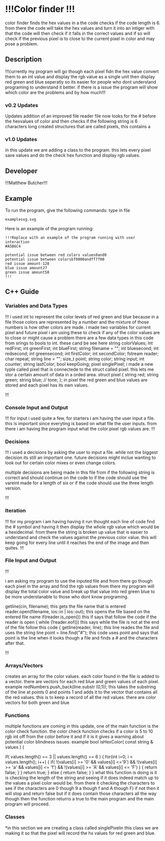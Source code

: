 # !!!Color finder !!!
color finder finds the hex values in a the code checks if the code length is 6. from there the code will take the hex values and turn it into an intiger with that the code will then check if it falls in the correct values and if so will check if the previous pixel is to close to the current pixel in color and may pose a problem.

## Description

!!!currently my program will go though each pixel fidn the hex value convert them to an int value and display the rgb value as a single unit then display red green and blue seperatly so its easier for people who dont understand programing to understand it better. if there is a issue the program will show which color are the problems and by how much!!!

### v0.2 Updates

Updates
addition of an improved file reader
file now looks for the # before the hexvalues of color and then checks if the following string is 6 characters long
created structures that are called pixels, this contains a

### v1.0 Updates

in this update we are adding a class to the program. this lets every pixel save values and do the check hex function and display rgb values. 


## Developer

!!!Matthew Butcher!!!

## Example

To run the program, give the following commands:
type in file 

```
examplesvg.svg
```

Here is an example of the program running:

```
!!!Replace with an example of the program running with user interaction
#A5B6C4

potential issue between red colors values0and0
potential issue between colorsbf0000andff7f00
red issue amount-128
blue issue amount27
green issue amount58
!!!
```

## C++ Guide

### Variables and Data Types

!!!
i used int to represent the color levels of red green and blue because in a file those colors are represented by a number and the mixture of those numbers is how other colors are made.
i made two variables for current pixel and future pixel i am using these to check if any of the color values are to close or might cause a problem
there are a few data types in this code from srings to bools to int.
these cand be see here
string colorValues;
  int redFirst;
  int greenFirst;
  int blueFirst;
  string filename = "";
  int bluesecond;
  int redsecond;
  int greensecond;
  int firstColor;
  int secondColor;
  fstream reader;
  char repeat;
  string line = "";
  size_t point;
  string color;
  string input;
  int counter;
  string lastColor;
  bool keepGoing;
  pixel singlePixel;
  i made a new typle called pixel that is connectede to the struct called pixel. this lets me stor a certain amount of data in a orded area. 
  struct pixel
{
  string red;
  string green;
  string blue;
  // tone;
};
in pixel the red green and blue values are stored and each pixel has its own values.


!!!

### Console Input and Output

!!!
for input i used quite a few, for starters i am having the user input a file. this is important since everyting is based on what file the user inputs. from there i am having the program input what the color pixel rgb values are.
!!!

### Decisions

!!!
i used a decisions by asking the user to input a file.
while not the biggest decision its still an important one.
future decisions might inclue wanting to look out for certain color mixes or even change colors.

multiple decisions are being made in this file from if the following string is correct and should continue on the code to if the code should use the vareint made for a length of  six or if the code should use the three length version. 



!!!

### Iteration

!!!
for my program i am having having it run thought each line of code find the # symbol and having it then display the whole rgb value which would be a hexidecimal. from there the string is broken up value that is easier to understand and check the values against the previous color value. this will keep going for every line until it reaches the end of the image and then quites.
!!!

### File Input and Output

!!!

i am asking my program to use the inputed file and from there go though each pixel in the array and find the rgb values from there my program will display the total color value and break up that value into red green blue to be more understanable to those who dont know  programing.

 getline(cin, filename);
 this gets the file name that is entered
 reader.open(filename, ios::in | ios::out);
this opens the file based on the entered file name
 if(reader.is_open())
 this if says that follow the code if the reader is open
    {
     while (!reader.eof()) 
     this says while the file is not at the end of the file follow this code
     {
       getline(reader, line);
       this line reades the file and uses the string line
       point = line.find("#");
       this code uses point and says that point is the line when it looks though a file and finds a # and the characters after that.



!!!

### Arrays/Vectors

creates an array for the color values. each color found in the file is added to a vector. there are vectors for each red blue and green values of each pixel.
example
redNumbers.push_back(line.substr (0,1));
this takes the substring of the line at points 0 and points 1 and adds it to the vector that contains all the red values. this is to keep a record of all the red values.
there are color vectors for both green and blue

### Functions

multiple functions are coming in this update, one of the main function is the color check function. the color check function checks if a color is 5 to 10 rgb int off from the color before it and if it is it gives a warning about potential color blindness issues.
example 
bool isHexColor( const string & values )
{
  
  if( values.length() == 3 || values.length() == 6 )
  {
    for(int i=0; i < values.length(); i++)
    {
      if( !(values[i] >= '0' && values[i] <='9') &&
          !(values[i] >= 'a' && values[i] <= 'f') &&
          !(values[i] >= 'A' && values[i] <= 'F') )
          {
            return false;
          }
    }
    return true;
  }
  else
  {
    return false;
  }
}
what this function is doing is it is checking the length of the string and seeing if it does indeed match up to the values a pixel color would be. from there it checking the characters to see if the characters are 0 though 9 a though f and A though F) if not then it will stop and return false but if it does contain those characters all the way though then the function returns a true to the main program and the main program will proceed.

### Classes

*in this section we are creating a class called singlePixelin this class we are making it so that the pixel will record the hx values for red green and blue.
